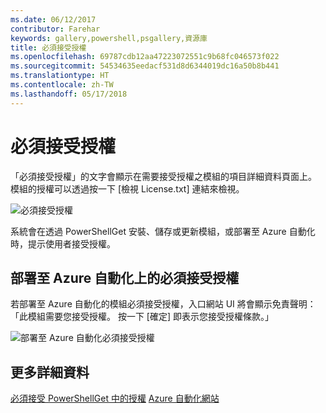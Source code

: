 ```yaml
---
ms.date: 06/12/2017
contributor: Farehar
keywords: gallery,powershell,psgallery,資源庫
title: 必須接受授權
ms.openlocfilehash: 69787cdb12aa47223072551c9b68fc046573f022
ms.sourcegitcommit: 54534635eedacf531d8d6344019dc16a50b8b441
ms.translationtype: HT
ms.contentlocale: zh-TW
ms.lasthandoff: 05/17/2018
---
```

# <a name="require-license-acceptance"></a>必須接受授權

「必須接受授權」的文字會顯示在需要接受授權之模組的項目詳細資料頁面上。 模組的授權可以透過按一下 [檢視 License.txt] 連結來檢視。

![必須接受授權](../../Images/RequireLicenseAcceptance.png)

系統會在透過 PowerShellGet 安裝、儲存或更新模組，或部署至 Azure 自動化時，提示使用者接受授權。

## <a name="require-license-acceptance-on-deploy-to-azure-automation"></a>部署至 Azure 自動化上的必須接受授權

若部署至 Azure 自動化的模組必須接受授權，入口網站 UI 將會顯示免責聲明：「此模組需要您接受授權。 按一下 [確定] 即表示您接受授權條款。」

![部署至 Azure 自動化必須接受授權](../../Images/DeployToAzureAutomationRequireLicenseAcceptanceDisclaimer.png)

## <a name="more-details"></a>更多詳細資料

[必須接受 PowerShellGet 中的授權](../../concepts/module-license-acceptance.md)
[Azure 自動化網站](/azure/automation)